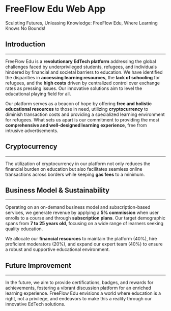 <h1><strong>FreeFlow Edu Web App</strong></h1>
<p>Sculpting Futures, Unleasing Knowledge: FreeFlow Edu, Where Learning Knows No Bounds!</p>
<h2><strong>Introduction</strong></h2>
<hr />
<p>FreeFlow Edu is a <strong>revolutionary EdTech platform</strong> addressing the global challenges faced by underprivileged students, refugees, and individuals hindered by financial and societal barriers to education. We have identified the disparities in <strong>accessing learning resources</strong>, the <strong>lack of schooling</strong> for refugees, and the <strong>high costs</strong> driven by centralized control over exchange rates as pressing issues. Our innovative solutions aim to level the educational playing field for all.</p>
<p>Our platform serves as a beacon of hope by offering <strong>free and holistic educational resources</strong> to those in need, utilizing <strong>cryptocurrency</strong> to diminish transaction costs and providing a specialized learning environment for refugees. What sets us apart is our commitment to providing the most <strong>comprehensive and well-designed learning experience</strong>, free from intrusive advertisements.</p>
<h2><strong>Cryptocurrency</strong></h2>
<hr />
<p>The utilization of cryptocurrency in our platform not only reduces the financial burden on education but also facilitates seamless online transactions across borders while keeping <strong>gas fees</strong> to a minimum.</p>
<h2><strong>Business Model &amp; Sustainability</strong></h2>
<hr />
<p>Operating on an on-demand business model and subscription-based services, we generate revenue by applying a <strong>5% commission</strong>&nbsp;when user enrolls to a course and through <strong>subscription plans</strong>. Our target demographic spans from <strong>7 to 25 years old</strong>, focusing on a wide range of learners seeking quality education.</p>
<p>We allocate our <strong>financial resources</strong> to maintain the platform (40%), hire proficient moderators (20%), and expand our expert team (40%) to ensure a robust and supportive educational environment.</p>
<h2><strong>Future Improvement</strong></h2>
<hr />
<p>In the future, we aim to provide certifications, badges, and rewards for achievements, fostering a vibrant discussion platform for an enriched learning experience. FreeFlow Edu envisions a world where education is a right, not a privilege, and endeavors to make this a reality through our innovative EdTech solutions.</p>